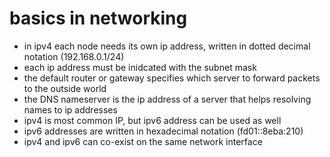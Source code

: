 # basics in networking
- in ipv4 each node needs its own ip address, written in dotted decimal notation (192.168.0.1/24)
- each ip address must be inidcated with the subnet mask
- the default router or gateway specifies which server to forward packets to the outside world
- the DNS nameserver is the ip address of a server that helps resolving names to ip addresses
- ipv4 is most common IP, but ipv6 address can be used as well
- ipv6 addresses are written in hexadecimal notation (fd01::8eba:210)
- ipv4 and ipv6 can co-exist on the same network interface
